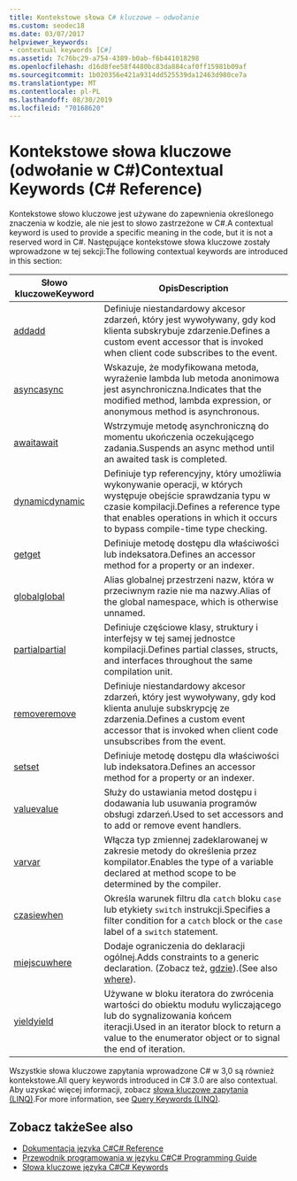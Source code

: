 ```yaml
---
title: Kontekstowe słowa C# kluczowe — odwołanie
ms.custom: seodec18
ms.date: 03/07/2017
helpviewer_keywords:
- contextual keywords [C#]
ms.assetid: 7c76bc29-a754-4389-b0ab-f6b441018298
ms.openlocfilehash: d16d8fee58f4480bc83da884caf0ff15981b09af
ms.sourcegitcommit: 1b020356e421a9314dd525539da12463d980ce7a
ms.translationtype: MT
ms.contentlocale: pl-PL
ms.lasthandoff: 08/30/2019
ms.locfileid: "70168620"
---
```

# <a name="contextual-keywords-c-reference"></a><span data-ttu-id="531bb-102">Kontekstowe słowa kluczowe (odwołanie w C#)</span><span class="sxs-lookup"><span data-stu-id="531bb-102">Contextual Keywords (C# Reference)</span></span>

<span data-ttu-id="531bb-103">Kontekstowe słowo kluczowe jest używane do zapewnienia określonego znaczenia w kodzie, ale nie jest to słowo zastrzeżone w C#.</span><span class="sxs-lookup"><span data-stu-id="531bb-103">A contextual keyword is used to provide a specific meaning in the code, but it is not a reserved word in C#.</span></span> <span data-ttu-id="531bb-104">Następujące kontekstowe słowa kluczowe zostały wprowadzone w tej sekcji:</span><span class="sxs-lookup"><span data-stu-id="531bb-104">The following contextual keywords are introduced in this section:</span></span>  
  
|<span data-ttu-id="531bb-105">Słowo kluczowe</span><span class="sxs-lookup"><span data-stu-id="531bb-105">Keyword</span></span>|<span data-ttu-id="531bb-106">Opis</span><span class="sxs-lookup"><span data-stu-id="531bb-106">Description</span></span>|  
|-------------|-----------------|  
|[<span data-ttu-id="531bb-107">add</span><span class="sxs-lookup"><span data-stu-id="531bb-107">add</span></span>](./add.md)|<span data-ttu-id="531bb-108">Definiuje niestandardowy akcesor zdarzeń, który jest wywoływany, gdy kod klienta subskrybuje zdarzenie.</span><span class="sxs-lookup"><span data-stu-id="531bb-108">Defines a custom event accessor that is invoked when client code subscribes to the event.</span></span>|  
|[<span data-ttu-id="531bb-109">async</span><span class="sxs-lookup"><span data-stu-id="531bb-109">async</span></span>](./async.md)|<span data-ttu-id="531bb-110">Wskazuje, że modyfikowana metoda, wyrażenie lambda lub metoda anonimowa jest asynchroniczna.</span><span class="sxs-lookup"><span data-stu-id="531bb-110">Indicates that the modified method, lambda expression, or anonymous method is asynchronous.</span></span>|  
|[<span data-ttu-id="531bb-111">await</span><span class="sxs-lookup"><span data-stu-id="531bb-111">await</span></span>](../operators/await.md)|<span data-ttu-id="531bb-112">Wstrzymuje metodę asynchroniczną do momentu ukończenia oczekującego zadania.</span><span class="sxs-lookup"><span data-stu-id="531bb-112">Suspends an async method until an awaited task is completed.</span></span>|  
|[<span data-ttu-id="531bb-113">dynamic</span><span class="sxs-lookup"><span data-stu-id="531bb-113">dynamic</span></span>](./dynamic.md)|<span data-ttu-id="531bb-114">Definiuje typ referencyjny, który umożliwia wykonywanie operacji, w których występuje obejście sprawdzania typu w czasie kompilacji.</span><span class="sxs-lookup"><span data-stu-id="531bb-114">Defines a reference type that enables operations in which it occurs to bypass compile-time type checking.</span></span>|  
|[<span data-ttu-id="531bb-115">get</span><span class="sxs-lookup"><span data-stu-id="531bb-115">get</span></span>](./get.md)|<span data-ttu-id="531bb-116">Definiuje metodę dostępu dla właściwości lub indeksatora.</span><span class="sxs-lookup"><span data-stu-id="531bb-116">Defines an accessor method for a property or an indexer.</span></span>|  
|[<span data-ttu-id="531bb-117">global</span><span class="sxs-lookup"><span data-stu-id="531bb-117">global</span></span>](../operators/namespace-alias-qualifier.md)|<span data-ttu-id="531bb-118">Alias globalnej przestrzeni nazw, która w przeciwnym razie nie ma nazwy.</span><span class="sxs-lookup"><span data-stu-id="531bb-118">Alias of the global namespace, which is otherwise unnamed.</span></span>|  
|[<span data-ttu-id="531bb-119">partial</span><span class="sxs-lookup"><span data-stu-id="531bb-119">partial</span></span>](./partial-type.md)|<span data-ttu-id="531bb-120">Definiuje częściowe klasy, struktury i interfejsy w tej samej jednostce kompilacji.</span><span class="sxs-lookup"><span data-stu-id="531bb-120">Defines partial classes, structs, and interfaces throughout the same compilation unit.</span></span>|  
|[<span data-ttu-id="531bb-121">remove</span><span class="sxs-lookup"><span data-stu-id="531bb-121">remove</span></span>](./remove.md)|<span data-ttu-id="531bb-122">Definiuje niestandardowy akcesor zdarzeń, który jest wywoływany, gdy kod klienta anuluje subskrypcję ze zdarzenia.</span><span class="sxs-lookup"><span data-stu-id="531bb-122">Defines a custom event accessor that is invoked when client code unsubscribes from the event.</span></span>|  
|[<span data-ttu-id="531bb-123">set</span><span class="sxs-lookup"><span data-stu-id="531bb-123">set</span></span>](./set.md)|<span data-ttu-id="531bb-124">Definiuje metodę dostępu dla właściwości lub indeksatora.</span><span class="sxs-lookup"><span data-stu-id="531bb-124">Defines an accessor method for a property or an indexer.</span></span>|  
|[<span data-ttu-id="531bb-125">value</span><span class="sxs-lookup"><span data-stu-id="531bb-125">value</span></span>](./value.md)|<span data-ttu-id="531bb-126">Służy do ustawiania metod dostępu i dodawania lub usuwania programów obsługi zdarzeń.</span><span class="sxs-lookup"><span data-stu-id="531bb-126">Used to set accessors and to add or remove event handlers.</span></span>|  
|[<span data-ttu-id="531bb-127">var</span><span class="sxs-lookup"><span data-stu-id="531bb-127">var</span></span>](./var.md)|<span data-ttu-id="531bb-128">Włącza typ zmiennej zadeklarowanej w zakresie metody do określenia przez kompilator.</span><span class="sxs-lookup"><span data-stu-id="531bb-128">Enables the type of a variable declared at method scope to be determined by the compiler.</span></span>|  
|[<span data-ttu-id="531bb-129">czasie</span><span class="sxs-lookup"><span data-stu-id="531bb-129">when</span></span>](when.md)|<span data-ttu-id="531bb-130">Określa warunek filtru dla `catch` bloku `case` lub etykiety `switch` instrukcji.</span><span class="sxs-lookup"><span data-stu-id="531bb-130">Specifies a filter condition for a `catch` block or the `case` label of a `switch` statement.</span></span>|
|[<span data-ttu-id="531bb-131">miejscu</span><span class="sxs-lookup"><span data-stu-id="531bb-131">where</span></span>](./where-generic-type-constraint.md)|<span data-ttu-id="531bb-132">Dodaje ograniczenia do deklaracji ogólnej.</span><span class="sxs-lookup"><span data-stu-id="531bb-132">Adds constraints to a generic declaration.</span></span> <span data-ttu-id="531bb-133">(Zobacz też, [gdzie](./where-clause.md)).</span><span class="sxs-lookup"><span data-stu-id="531bb-133">(See also [where](./where-clause.md)).</span></span>|  
|[<span data-ttu-id="531bb-134">yield</span><span class="sxs-lookup"><span data-stu-id="531bb-134">yield</span></span>](./yield.md)|<span data-ttu-id="531bb-135">Używane w bloku iteratora do zwrócenia wartości do obiektu modułu wyliczającego lub do sygnalizowania końcem iteracji.</span><span class="sxs-lookup"><span data-stu-id="531bb-135">Used in an iterator block to return a value to the enumerator object or to signal the end of iteration.</span></span>|  
  
 <span data-ttu-id="531bb-136">Wszystkie słowa kluczowe zapytania wprowadzone C# w 3,0 są również kontekstowe.</span><span class="sxs-lookup"><span data-stu-id="531bb-136">All query keywords introduced in C# 3.0 are also contextual.</span></span> <span data-ttu-id="531bb-137">Aby uzyskać więcej informacji, zobacz [słowa kluczowe zapytania (LINQ)](./query-keywords.md).</span><span class="sxs-lookup"><span data-stu-id="531bb-137">For more information, see [Query Keywords (LINQ)](./query-keywords.md).</span></span>  
  
## <a name="see-also"></a><span data-ttu-id="531bb-138">Zobacz także</span><span class="sxs-lookup"><span data-stu-id="531bb-138">See also</span></span>

- [<span data-ttu-id="531bb-139">Dokumentacja języka C#</span><span class="sxs-lookup"><span data-stu-id="531bb-139">C# Reference</span></span>](../index.md)
- [<span data-ttu-id="531bb-140">Przewodnik programowania w języku C#</span><span class="sxs-lookup"><span data-stu-id="531bb-140">C# Programming Guide</span></span>](../../programming-guide/index.md)
- [<span data-ttu-id="531bb-141">Słowa kluczowe języka C#</span><span class="sxs-lookup"><span data-stu-id="531bb-141">C# Keywords</span></span>](./index.md)
